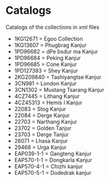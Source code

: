 # Catalogs

Catalogs of the collections in xml files

- 1KG12671 = Egoo Collection
- 1KG13607 = Phugbrag Kanjur
- 1PD96682 = dPe bsdur ma Kanjur
- 1PD96684 = Peking Kanjur
- 1PD96685 = Cone Kanjur
- 1PD127393 = Shey Kanjur
- 2KG209840 = Tashiyangtse Kanjur
- 3CN981 = London Kanjur
- 3CN1302 = Mustang Tsarang Kanjur
- 4CZ7445 = Lithang Kanjur
- 4CZ45313 = Hemis I Kanjur
- 22083 = Stog Kanjur
- 22084 = Derge Kanjur
- 22703 = Narthang Kanjur
- 23702 = Golden Tanjur
- 23703 = Derge Tanjur
- 26071 = Lhasa Kanjur
- 29468 = Urga Kanjur
- EAP039-1-1 = Gangteng Kanjur
- EAP570-1-1 = Dongkarla Kanjur
- EAP570-4-1 = Chizhi kanjur
- EAP570-5-1 = Dodedrak kanjur

